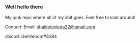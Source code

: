 ### Well hello there

My junk repo where all of my shit goes. Feel free to look around!

Contact:
Email: shalindevkota22@gmail.com

discod: GenVenom#3394
